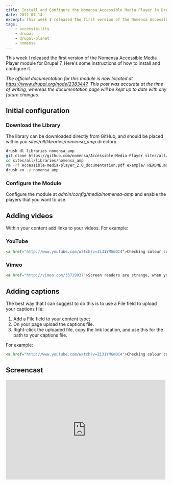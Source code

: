 ```yaml
---
title: Install and Configure the Nomensa Accessible Media Player in Drupal
date: 2012-07-14
excerpt: This week I released the first version of the Nomensa Accessible Media Player module for Drupal 7. Here's some instructions of how to install and configure it.
tags:
    - accessibility
    - drupal
    - drupal-planet
    - nomensa
---
```


This week I released the first version of the Nomensa Accessible Media Player
module for Drupal 7. Here's some instructions of how to install and configure
it.

_The official documentation for this module is now located at
<https://www.drupal.org/node/2383447>. This post was accurate at the time of
writing, whereas the documentation page will be kept up to date with any future
changes._

## Initial configuration

### Download the Library

The library can be downloaded directly from GitHub, and should be placed within
you _sites/all/libraries/nomensa_amp_ directory.

```bash
drush dl libraries nomensa_amp
git clone https://github.com/nomensa/Accessible-Media-Player sites/all/libraries/nomensa_amp
cd sites/all/libraries/nomensa_amp
rm -rf Accessible-media-player_2.0_documentation.pdf example/ README.md
drush en -y nomensa_amp
```

### Configure the Module

Configure the module at <em>admin/config/media/nomensa-amp</em> and enable the
players that you want to use.

## Adding videos

Within your content add links to your videos. For example:

### YouTube

```html
<a href="http://www.youtube.com/watch?v=Zi31YMGmQC4">Checking colour contrast</a>
```

### Vimeo

```html
<a href="http://vimeo.com/33729937">Screen readers are strange, when you're a stranger by Leonie Watson</a>
```

## Adding captions

The best way that I can suggest to do this is to use a File field to upload your
captions file:

1. Add a File field to your content type;
1. On your page upload the captions file.
1. Right-click the uploaded file, copy the link location, and use this for the
   path to your captions file.

For example:

```html
<a href="http://www.youtube.com/watch?v=Zi31YMGmQC4">Checking colour contrast</a> <a class="captions" href="http://oliverdavies.co.uk/sites/default/files/checking-colour-contrast-captions.xml">Captions for Checking Colour Contrast</a>
```

## Screencast

<div class="embed-container">
    <iframe
        src="https://player.vimeo.com/video/45731954"
        width="500"
        height="313"
        frameborder="0"
        webkitallowfullscreen
        mozallowfullscreen
        allowfullscreen>
    </iframe>
</div>
